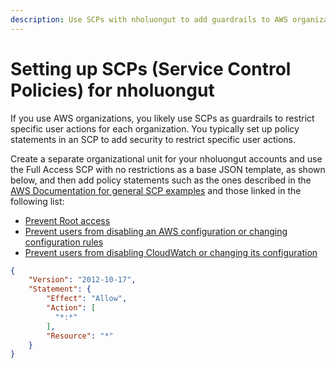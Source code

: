 ```yaml
---
description: Use SCPs with nholuongut to add guardrails to AWS organizational units
---
```


# Setting up SCPs (Service Control Policies) for nholuongut

If you use AWS organizations, you likely use SCPs as guardrails to restrict specific user actions for each organization. You typically set up policy statements in an SCP to add security to restrict specific user actions.

Create a separate organizational unit for your nholuongut accounts and use the Full Access SCP with no restrictions as a base JSON template, as shown below, and then add policy statements such as the ones described in the [AWS Documentation for general SCP examples](https://docs.aws.amazon.com/organizations/latest/userguide/orgs\_manage\_policies\_scps\_examples\_general.html#example-scp-deny-region) and those linked in the following list:

* [Prevent Root access](https://docs.aws.amazon.com/organizations/latest/userguide/orgs\_manage\_policies\_scps\_examples\_general.html#example-scp-root-user)
* [Prevent users from disabling an AWS configuration or changing configuration rules](https://docs.aws.amazon.com/organizations/latest/userguide/orgs\_manage\_policies\_scps\_examples\_config.html#example\_config\_1)
* [Prevent users from disabling CloudWatch or changing its configuration](https://docs.aws.amazon.com/organizations/latest/userguide/orgs\_manage\_policies\_scps\_examples\_cloudwatch.html#example\_cloudwatch\_1)&#x20;

```json
{
    "Version": "2012-10-17",
    "Statement": {
        "Effect": "Allow",
        "Action": [
          "*:*"
        ],
        "Resource": "*"
    }
}
```

